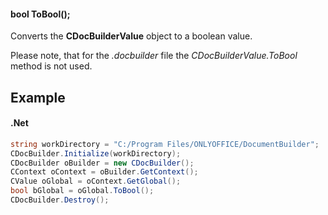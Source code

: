 #### bool ToBool();

Converts the **CDocBuilderValue** object to a boolean value.

Please note, that for the *.docbuilder* file the *CDocBuilderValue.ToBool* method is not used.

## Example

#### .Net

```c#
string workDirectory = "C:/Program Files/ONLYOFFICE/DocumentBuilder";
CDocBuilder.Initialize(workDirectory);
CDocBuilder oBuilder = new CDocBuilder();
CContext oContext = oBuilder.GetContext();
CValue oGlobal = oContext.GetGlobal();
bool bGlobal = oGlobal.ToBool();
CDocBuilder.Destroy();
```
